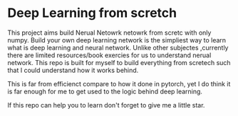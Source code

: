 # Deep Learning from scretch
This project aims build Nerual Netowrk netowrk from scretc with only numpy.
Build your own deep learning network is the simpliest way to learn what is deep learning and neural network. Unlike other subjectes ,currently there are limited resources/book exercies for us to understand nerual network. This repo is built for myself to build everything from scretech such that I could understand how it works behind. 

This is far from efficienct compare to how it done in pytorch, yet I do think it is far enough for me to get used to the logic behind deep learning.

If this repo can help you to learn don't forget to give me a little star. 
